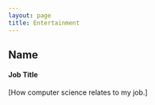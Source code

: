 ```yaml
---
layout: page
title: Entertainment
---
```


## Name
#### Job Title
[How computer science relates to my job.]

